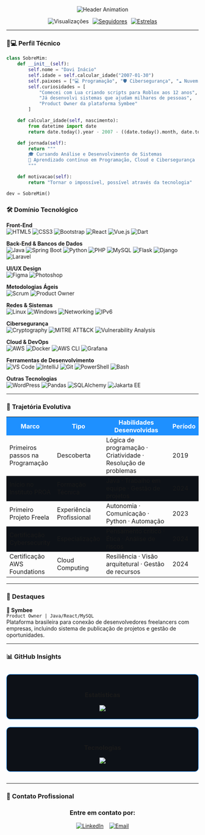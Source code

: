 <p align="center">
  <img src="https://readme-typing-svg.demolab.com?font=Roboto+Slab&size=40&duration=4000&pause=1000&color=1E90FF&center=true&vCenter=true&width=500&lines=Desenvolvedor+Fullstack;Cibersegurança;Arquiteto+de+Nuvem+AWS" alt="Header Animation" />
</p>

<div align="center" style="display: flex; gap: 10px; justify-content: center; flex-wrap: wrap;">
  <img src="https://komarev.com/ghpvc/?username=Davi-Stars&style=for-the-badge&color=000000&label=Visualizações&labelColor=1E90FF" alt="Visualizações">
  <a href="https://github.com/Davi-Stars?tab=followers">
    <img src="https://img.shields.io/github/followers/Davi-Stars?style=for-the-badge&logo=github&color=000000&label=Seguidores&labelColor=1E90FF" alt="Seguidores">
  </a>
  <a href="https://github.com/Davi-Stars?tab=stars">
    <img src="https://img.shields.io/github/stars/Davi-Stars?style=for-the-badge&logo=github&color=000000&label=Estrelas&labelColor=1E90FF" alt="Estrelas">
  </a>
</div>

---

### 👨💻 **Perfil Técnico**
```python
class SobreMim:
    def __init__(self):
        self.nome = "Davi Inácio"
        self.idade = self.calcular_idade("2007-01-30")
        self.paixoes = ["💻 Programação", "🛡️ Cibersegurança", "☁️ Nuvem"]
        self.curiosidades = [
            "Comecei com Lua criando scripts para Roblox aos 12 anos",
            "Já desenvolvi sistemas que ajudam milhares de pessoas",
            "Product Owner da plataforma Symbee"
        ]

    def calcular_idade(self, nascimento):
        from datetime import date
        return date.today().year - 2007 - ((date.today().month, date.today().day) < (1, 30))

    def jornada(self):
        return """
        🎓 Cursando Análise e Desenvolvimento de Sistemas
        🌱 Aprendizado contínuo em Programação, Cloud e Cibersegurança
        """

    def motivacao(self):
        return "Tornar o impossível, possível através da tecnologia"

dev = SobreMim()

```

### 🛠️ **Domínio Tecnológico**

**Front-End**  
![HTML5](https://img.shields.io/badge/HTML5-E34F26?style=flat-square&logo=html5&logoColor=white)
![CSS3](https://img.shields.io/badge/CSS3-1572B6?style=flat-square&logo=css3&logoColor=white)
![Bootstrap](https://img.shields.io/badge/Bootstrap-7952B3?style=flat-square&logo=bootstrap&logoColor=white)
![React](https://img.shields.io/badge/React-20232A?style=flat-square&logo=react&logoColor=61DAFB)
![Vue.js](https://img.shields.io/badge/Vue.js-4FC08D?style=flat-square&logo=vuedotjs&logoColor=white)
![Dart](https://img.shields.io/badge/Dart-0175C2?style=flat-square&logo=dart&logoColor=white)

**Back-End & Bancos de Dados**  
![Java](https://img.shields.io/badge/Java-ED8B00?style=flat-square&logo=openjdk&logoColor=white)
![Spring Boot](https://img.shields.io/badge/Spring_Boot-6DB33F?style=flat-square&logo=spring-boot&logoColor=white)
![Python](https://img.shields.io/badge/Python-3776AB?style=flat-square&logo=python&logoColor=white)
![PHP](https://img.shields.io/badge/PHP-777BB4?style=flat-square&logo=php&logoColor=white)
![MySQL](https://img.shields.io/badge/MySQL-4479A1?style=flat-square&logo=mysql&logoColor=white)
![Flask](https://img.shields.io/badge/Flask-000000?style=flat-square&logo=flask&logoColor=white)
![Django](https://img.shields.io/badge/Django-092E20?style=flat-square&logo=django&logoColor=white)
![Laravel](https://img.shields.io/badge/Laravel-FF2D20?style=flat-square&logo=laravel&logoColor=white)

**UI/UX Design**  
![Figma](https://img.shields.io/badge/Figma-F24E1E?style=flat-square&logo=figma&logoColor=white)
![Photoshop](https://img.shields.io/badge/Photoshop-31A8FF?style=flat-square&logo=adobephotoshop&logoColor=white)

**Metodologias Ágeis**  
![Scrum](https://img.shields.io/badge/Scrum-6DB33F?style=flat-square&logo=scrutinizerci&logoColor=white)
![Product Owner](https://img.shields.io/badge/Product_Owner-FF9900?style=flat-square&logo=target&logoColor=white)

**Redes & Sistemas**  
![Linux](https://img.shields.io/badge/Linux-FCC624?style=flat-square&logo=linux&logoColor=black)
![Windows](https://img.shields.io/badge/Windows-0078D6?style=flat-square&logo=windows&logoColor=white)
![Networking](https://img.shields.io/badge/Redes-1E90FF?style=flat-square&logo=networkx&logoColor=white)
![IPv6](https://img.shields.io/badge/IPv6-32CD32?style=flat-square&logo=icloud&logoColor=white)

**Cibersegurança**  
![Cryptography](https://img.shields.io/badge/Criptografia-4B0082?style=flat-square&logo=keycdn&logoColor=white)
![MITRE ATT&CK](https://img.shields.io/badge/MITRE_ATT&CK-FF0000?style=flat-square&logo=windowsterminal&logoColor=white)
![Vulnerability Analysis](https://img.shields.io/badge/Análise_de_Vulnerabilidades-FFD700?style=flat-square&logo=securityscorecard&logoColor=black)

**Cloud & DevOps**  
![AWS](https://img.shields.io/badge/AWS-232F3E?style=flat-square&logo=amazon-aws&logoColor=white)
![Docker](https://img.shields.io/badge/Docker-2496ED?style=flat-square&logo=docker&logoColor=white)
![AWS CLI](https://img.shields.io/badge/AWS_CLI-FF9900?style=flat-square&logo=amazonaws&logoColor=white)
![Grafana](https://img.shields.io/badge/Grafana-F46800?style=flat-square&logo=grafana&logoColor=white)

**Ferramentas de Desenvolvimento**  
![VS Code](https://img.shields.io/badge/VS_Code-007ACC?style=flat-square&logo=visualstudiocode&logoColor=white)
![IntelliJ](https://img.shields.io/badge/IntelliJ-000000?style=flat-square&logo=intellijidea&logoColor=white)
![Git](https://img.shields.io/badge/Git-F05032?style=flat-square&logo=git&logoColor=white)
![PowerShell](https://img.shields.io/badge/PowerShell-5391FE?style=flat-square&logo=powershell&logoColor=white)
![Bash](https://img.shields.io/badge/Bash-4EAA25?style=flat-square&logo=gnubash&logoColor=white)

**Outras Tecnologias**  
![WordPress](https://img.shields.io/badge/WordPress-21759B?style=flat-square&logo=wordpress&logoColor=white)
![Pandas](https://img.shields.io/badge/Pandas-150458?style=flat-square&logo=pandas&logoColor=white)
![SQLAlchemy](https://img.shields.io/badge/SQLAlchemy-000000?style=flat-square&logo=sqlalchemy&logoColor=white)
![Jakarta EE](https://img.shields.io/badge/Jakarta_EE-EF2D5E?style=flat-square&logo=eclipseide&logoColor=white)

---

### 📜 **Trajetória Evolutiva**

<table align="center" style="width: 100%; border-collapse: collapse;">
  <tr style="background-color: #1E90FF; color: white;">
    <th width="25%">Marco</th>
    <th width="20%">Tipo</th>
    <th width="40%">Habilidades Desenvolvidas</th>
    <th width="15%">Período</th>
  </tr>
  <tr>
    <td>Primeiros passos na Programação</td>
    <td>Descoberta</td>
    <td>Lógica de programação · Criatividade · Resolução de problemas</td>
    <td>2019</td>
  </tr>
  <tr style="background-color: #0d1117;">
    <td>Início no Instituto PROA</td>
    <td>Formação Técnica</td>
    <td>Java · Trabalho em equipe · Gestão de projetos</td>
    <td>2024</td>
  </tr>
  <tr>
    <td>Primeiro Projeto Freela</td>
    <td>Experiência Profissional</td>
    <td>Autonomia · Comunicação · Python · Automação</td>
    <td>2023</td>
  </tr>
  <tr style="background-color: #0d1117;">
    <td>Certificação Cybersecurity</td>
    <td>Especialização</td>
    <td>Pensamento crítico · Ética · Análise de riscos</td>
    <td>2024</td>
  </tr>
  <tr>
    <td>Certificação AWS Foundations</td>
    <td>Cloud Computing</td>
    <td>Resiliência · Visão arquitetural · Gestão de recursos</td>
    <td>2024</td>
  </tr>
</table>

---

### 🚀 **Destaques**

**🐝 Symbee**  
`Product Owner | Java/React/MySQL`  
Plataforma brasileira para conexão de desenvolvedores freelancers com empresas, incluindo sistema de publicação de projetos e gestão de oportunidades.

---

### 📊 **GitHub Insights**

<div align="center" style="display: grid; grid-template-columns: repeat(auto-fit, minmax(300px, 1fr)); gap: 20px; margin: 30px 0;">
  <div style="background: #0d1117; padding: 20px; border-radius: 10px; border: 1px solid #1E90FF;">
    <h3>Estatísticas</h3>
    <img src="https://github-readme-stats.vercel.app/api?username=Davi-Stars&show_icons=true&theme=dark&hide_border=true&bg_color=0d1117&title_color=1E90FF&icon_color=1E90FF"/>
  </div>
  
  <div style="background: #0d1117; padding: 20px; border-radius: 10px; border: 1px solid #1E90FF;">
    <h3>Tecnologias</h3>
    <img src="https://github-readme-stats.vercel.app/api/top-langs/?username=Davi-Stars&layout=compact&theme=dark&hide_border=true&bg_color=0d1117&title_color=1E90FF"/>
  </div>
</div>

---

### 📱 **Contato Profissional**

<div align="center">
  <h3>Entre em contato por:</h3>
  
  <div style="display: flex; gap: 15px; justify-content: center; margin-top: 10px;">
    <a href="https://www.linkedin.com/in/davi-inacio-ballestero" target="_blank">
      <img src="https://img.shields.io/badge/LinkedIn-0077B5?style=for-the-badge&logo=linkedin&logoColor=white" alt="LinkedIn">
    <a href="mailto:davicurso19@gmail.com">
      <img src="https://img.shields.io/badge/Gmail-D14836?style=for-the-badge&logo=gmail&logoColor=white" alt="Email">
    </a>
  </div>
</div>
